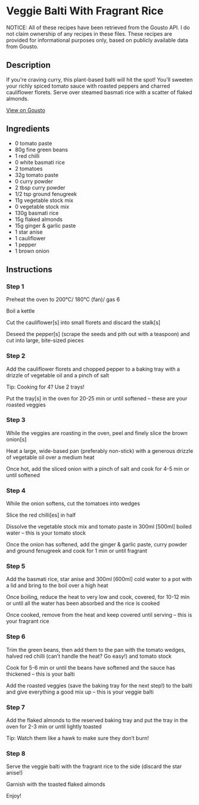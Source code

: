 # Veggie Balti With Fragrant Rice

NOTICE: All of these recipes have been retrieved from the Gousto API. I do not claim ownership of any recipes in these files. These recipes are provided for informational purposes only, based on publicly available data from Gousto.

## Description

If you're craving curry, this plant-based balti will hit the spot! You'll sweeten your richly spiced tomato sauce with roasted peppers and charred cauliflower florets. Serve over steamed basmati rice with a scatter of flaked almonds. 

[View on Gousto](https://www.gousto.co.uk/recipes/cookbook/vegetable-balti-with-rice)

## Ingredients

- 0 tomato paste
- 80g fine green beans
- 1 red chilli
- 0 white basmati rice
- 2 tomatoes
- 32g tomato paste 
- 0 curry powder
- 2 tbsp curry powder
- 1/2 tsp ground fenugreek
- 11g vegetable stock mix
- 0 vegetable stock mix
- 130g basmati rice
- 15g flaked almonds
- 15g ginger & garlic paste 
- 1 star anise
- 1 cauliflower
- 1 pepper
- 1 brown onion

## Instructions


### Step 1

Preheat the oven to 200°C/ 180°C (fan)/ gas 6

Boil a kettle

Cut the cauliflower<span class="text-danger">[s]</span> into small florets and discard the stalk<span class="text-danger">[s]</span>

Deseed the pepper<span class="text-danger">[s]</span> (scrape the seeds and pith out with a teaspoon) and cut into large, bite-sized pieces


### Step 2

Add the cauliflower florets and chopped pepper to a baking tray with a drizzle of vegetable oil and a pinch of salt

Tip: Cooking for 4? Use 2 trays!

Put the tray<span class="text-danger">[s] </span>in the oven for 20-25 min or until softened – these are your roasted veggies


### Step 3

While the veggies are roasting in the oven, peel and finely slice the brown onion<span class="text-danger">[s]</span>

Heat a large, wide-based pan (preferably non-stick) with a generous drizzle of vegetable oil over a medium heat

Once hot, add the sliced onion with a pinch of salt and cook for 4-5 min or until softened


### Step 4

While the onion softens, cut the tomatoes into wedges

Slice the red chilli<span class="text-danger">[es]</span> in half

Dissolve the vegetable stock mix and tomato paste in 300ml <span class="text-danger">[500ml]</span> boiled water – this is your tomato stock

Once the onion has softened, add the ginger & garlic paste, curry powder and ground fenugreek and cook for 1 min or until fragrant


### Step 5

Add the basmati rice, star anise and 300ml <span class="text-danger">[600ml]</span> cold water to a pot with a lid and bring to the boil over a high heat

Once boiling, reduce the heat to very low and cook, covered, for 10-12 min or until all the water has been absorbed and the rice is cooked

Once cooked, remove from the heat and keep covered until serving – this is your fragrant rice


### Step 6

Trim the green beans, then add them to the pan with the tomato wedges, halved red chilli (can’t handle the heat? Go easy!) and tomato stock

Cook for 5-6 min or until the beans have softened and the sauce has thickened – this is your balti

Add the roasted veggies (save the baking tray for the next step!) to the balti and give everything a good mix up – this is your veggie balti


### Step 7

Add the flaked almonds to the reserved baking tray and put the tray in the oven for 2-3 min or until lightly toasted

Tip: Watch them like a hawk to make sure they don’t burn!

### Step 8

Serve the veggie balti with the fragrant rice to the side (discard the star anise!)

Garnish with the toasted flaked almonds

Enjoy!

